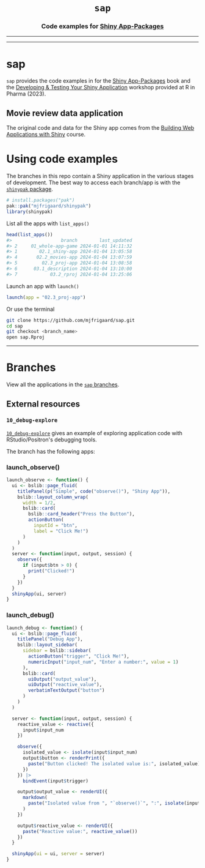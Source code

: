 <h1 align="center"> <code><strong>sap</strong></code> </h1>
<h3 align="center"> Code examples for <a href="https://mjfrigaard.github.io/shiny-app-pkgs/"> Shiny App-Packages </a> </h3>
<hr>

<hr>

# sap

`sap` provides the code examples in for the [Shiny App-Packages](https://mjfrigaard.github.io/shiny-app-pkgs/) book and the [Developing & Testing Your Shiny Application](https://mjfrigaard.github.io/dev-test-shiny/) workshop provided at R in Pharma (2023).

## Movie review data application

The original code and data for the Shiny app comes from the [Building Web Applications with Shiny](https://rstudio-education.github.io/shiny-course/) course.

# Using code examples

The branches in this repo contain a Shiny application in the various stages of development. The best way to access each branch/app is with the [`shinypak` package](https://mjfrigaard.github.io/shinypak/). 

```r
# install.packages("pak")
pak::pak("mjfrigaard/shinypak")
library(shinypak)
```

List all the apps with `list_apps()`


```r
head(list_apps())
#>                  branch        last_updated
#> 2     01_whole-app-game 2024-01-01 14:11:32
#> 1        02.1_shiny-app 2024-01-04 13:05:58
#> 4       02.2_movies-app 2024-01-04 13:07:59
#> 5         02.3_proj-app 2024-01-04 13:08:58
#> 6      03.1_description 2024-01-04 13:10:00
#> 7            03.2_rproj 2024-01-04 13:25:06
```

Launch an app with `launch()`

```r
launch(app = "02.3_proj-app")
```

Or use the terminal

``` bash
git clone https://github.com/mjfrigaard/sap.git
cd sap
git checkout <branch_name>
open sap.Rproj
```

------------------------------------------------------------------------

# Branches

View all the applications in the [`sap` branches](https://github.com/mjfrigaard/sap/branches/all).

## External resources 

### `10_debug-explore`

[`10_debug-explore`](https://github.com/mjfrigaard/sap/tree/10_debug-explore) gives an example of exploring application code with RStudio/Positron's debugging tools. 

The branch has the following apps: 

### launch_observe()

```r
launch_observe <- function() {
  ui <- bslib::page_fluid(
    titlePanel(p("Simple", code("observe()"), "Shiny App")),
    bslib::layout_column_wrap(
      width = 1/2,
      bslib::card(
        bslib::card_header("Press the Button"),
        actionButton(
          inputId = "btn", 
          label = "Click Me!")
      )
    )
  )
  server <- function(input, output, session) {
    observe({
      if (input$btn > 0) {  
        print("Clicked!")  
      }
    })
  }
  shinyApp(ui, server)
}
```

### launch_debug()

```r
launch_debug <- function() {
  ui <- bslib::page_fluid(
    titlePanel("Debug App"),
    bslib::layout_sidebar(
      sidebar = bslib::sidebar(
        actionButton("trigger", "Click Me!"),
        numericInput("input_num", "Enter a number:", value = 1)
      ),
      bslib::card(
        uiOutput("output_value"),
        uiOutput("reactive_value"),
        verbatimTextOutput("button")
      )
    )
  )

  server <- function(input, output, session) {
    reactive_value <- reactive({
      input$input_num
    })

    observe({
      isolated_value <- isolate(input$input_num)
      output$button <- renderPrint({
        paste("Button clicked! The isolated value is:", isolated_value)
      })
    }) |>
      bindEvent(input$trigger)

    output$output_value <- renderUI({
      markdown(
        paste("Isolated value from ", "`observe()`", ":", isolate(input$input_num))
      )
    })

    output$reactive_value <- renderUI({
      paste("Reactive value:", reactive_value())
    })
  }

  shinyApp(ui = ui, server = server)
}

```